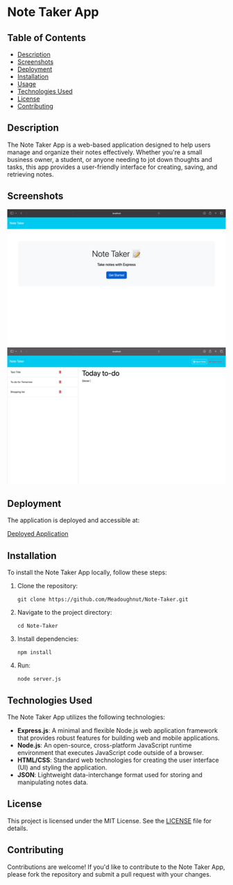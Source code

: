 # Note Taker App

## Table of Contents
- [Description](#description)
- [Screenshots](#screenshots)
- [Deployment](#deployment)
- [Installation](#installation)
- [Usage](#usage)
- [Technologies Used](#technologies-used)
- [License](#license)
- [Contributing](#contributing)


## Description
The Note Taker App is a web-based application designed to help users manage and organize their notes effectively. Whether you're a small business owner, a student, or anyone needing to jot down thoughts and tasks, this app provides a user-friendly interface for creating, saving, and retrieving notes.

## Screenshots
![Placeholder for screenshot](/public/assets/frontpage.png)
![Placeholder for screenshot](/public/assets/secondpage.png)

## Deployment
The application is deployed and accessible at: 

[Deployed Application](https://meadoughnut.github.io/Note-Taker/)

## Installation
To install the Note Taker App locally, follow these steps:

1. Clone the repository:
   ```
   git clone https://github.com/Meadoughnut/Note-Taker.git
   ```
2. Navigate to the project directory:
   ```
   cd Note-Taker
   ```
3. Install dependencies:
   ```
   npm install
   ```
4. Run:
   ```
   node server.js
   ```



## Technologies Used
The Note Taker App utilizes the following technologies:

- **Express.js**: A minimal and flexible Node.js web application framework that provides robust features for building web and mobile applications.
- **Node.js**: An open-source, cross-platform JavaScript runtime environment that executes JavaScript code outside of a browser.
- **HTML/CSS**: Standard web technologies for creating the user interface (UI) and styling the application.
- **JSON**: Lightweight data-interchange format used for storing and manipulating notes data.

## License
This project is licensed under the MIT License. See the [LICENSE](LICENSE) file for details.

## Contributing
Contributions are welcome! If you'd like to contribute to the Note Taker App, please fork the repository and submit a pull request with your changes.